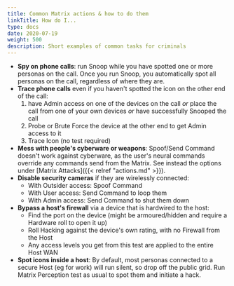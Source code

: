 ```yaml
---
title: Common Matrix actions & how to do them
linkTitle: How do I...
type: docs
date: 2020-07-19
weight: 500
description: Short examples of common tasks for criminals
---
```


* **Spy on phone calls**: run Snoop while you have spotted one or more personas on the call. Once you run Snoop, you automatically spot all personas on the call, regardless of where they are.
* **Trace phone calls** even if you haven't spotted the icon on the other end of the call:
	1. have Admin access on one of the devices on the call *or* place the call from one of your own devices *or* have successfully Snooped the call
	2. Probe or Brute Force the device at the other end to get Admin access to it
	3. Trace Icon (no test required)
* **Mess with people's cyberware or weapons**: Spoof/Send Command doesn't work against cyberware, as the user's neural commands override any commands send from the Matrix. See instead the options under [Matrix Attacks]({{< relref "actions.md" >}}).
* **Disable security cameras** if they are wirelessly connected:
	* With Outsider access: Spoof Command
	* With User access: Send Command to loop them
	* With Admin access: Send Command to shut them down
* **Bypass a host's firewall** via a device that is hardwired to the host:
	* Find the port on the device (might be armoured/hidden and require a Hardware roll to open it up)
	* Roll Hacking against the device's own rating, with no Firewall from the Host
	* Any access levels you get from this test are applied to the entire Host WAN
* **Spot icons inside a host**: By default, most personas connected to a secure Host (eg for work) will run silent, so drop off the public grid. Run Matrix Perception test as usual to spot them and initiate a hack.
